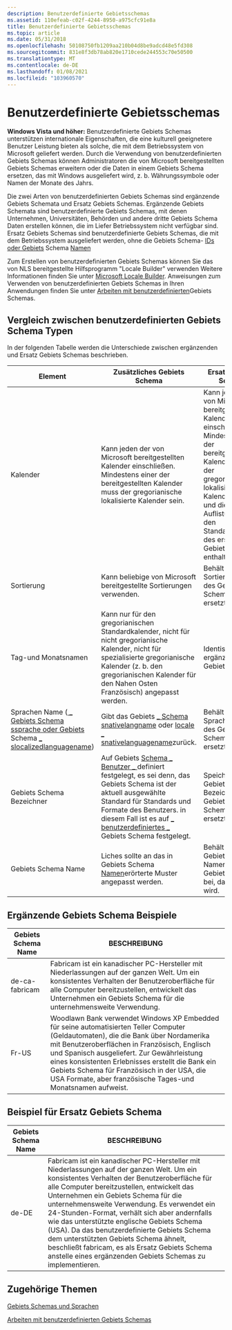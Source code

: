 ```yaml
---
description: Benutzerdefinierte Gebietsschemas
ms.assetid: 110efeab-c02f-4244-8950-a975cfc91e8a
title: Benutzerdefinierte Gebietsschemas
ms.topic: article
ms.date: 05/31/2018
ms.openlocfilehash: 50108750fb1209aa210b04d8be9adcd48e5fd308
ms.sourcegitcommit: 831e8f3db78ab820e1710cede244553c70e50500
ms.translationtype: MT
ms.contentlocale: de-DE
ms.lasthandoff: 01/08/2021
ms.locfileid: "103960570"
---
```

# <a name="custom-locales"></a>Benutzerdefinierte Gebietsschemas

**Windows Vista und höher:** Benutzerdefinierte Gebiets Schemas unterstützen internationale Eigenschaften, die eine kulturell geeignetere Benutzer Leistung bieten als solche, die mit dem Betriebssystem von Microsoft geliefert werden. Durch die Verwendung von benutzerdefinierten Gebiets Schemas können Administratoren die von Microsoft bereitgestellten Gebiets Schemas erweitern oder die Daten in einem Gebiets Schema ersetzen, das mit Windows ausgeliefert wird, z. b. Währungssymbole oder Namen der Monate des Jahrs.

Die zwei Arten von benutzerdefinierten Gebiets Schemas sind ergänzende Gebiets Schemata und Ersatz Gebiets Schemas. Ergänzende Gebiets Schemata sind benutzerdefinierte Gebiets Schemas, mit denen Unternehmen, Universitäten, Behörden und andere dritte Gebiets Schema Daten erstellen können, die im Liefer Betriebssystem nicht verfügbar sind. Ersatz Gebiets Schemas sind benutzerdefinierte Gebiets Schemas, die mit dem Betriebssystem ausgeliefert werden, ohne die Gebiets Schema- [IDs oder Gebiets](locale-identifiers.md) Schema [Namen](locale-names.md)

Zum Erstellen von benutzerdefinierten Gebiets Schemas können Sie das von NLS bereitgestellte Hilfsprogramm "Locale Builder" verwenden Weitere Informationen finden Sie unter [Microsoft Locale Builder](https://www.microsoft.com/download/details.aspx?id=41158). Anweisungen zum Verwenden von benutzerdefinierten Gebiets Schemas in Ihren Anwendungen finden Sie unter [Arbeiten mit benutzerdefinierten](working-with-custom-locales.md)Gebiets Schemas.

## <a name="comparison-of-custom-locale-types"></a>Vergleich zwischen benutzerdefinierten Gebiets Schema Typen

In der folgenden Tabelle werden die Unterschiede zwischen ergänzenden und Ersatz Gebiets Schemas beschrieben.



| Element                                                                                                                           | Zusätzliches Gebiets Schema                                                                                                                                                                                                                   | Ersatz Gebiets Schema                                                                                                                                                                                                    |
|--------------------------------------------------------------------------------------------------------------------------------|---------------------------------------------------------------------------------------------------------------------------------------------------------------------------------------------------------------------------------------|-----------------------------------------------------------------------------------------------------------------------------------------------------------------------------------------------------------------------|
| Kalender                                                                                                                      | Kann jeden der von Microsoft bereitgestellten Kalender einschließen. Mindestens einer der bereitgestellten Kalender muss der gregorianische lokalisierte Kalender sein.                                                                                              | Kann jeden der von Microsoft bereitgestellten Kalender einschließen. Mindestens einer der bereitgestellten Kalender muss der gregorianische lokalisierte Kalender sein, und die Auflistung muss den Standardkalender des ersetzten Gebiets Schemas enthalten. |
| Sortierung                                                                                                                        | Kann beliebige von Microsoft bereitgestellte Sortierungen verwenden.                                                                                                                                                                                          | Behält das Sortier Verhalten des Gebiets Schemas bei, das ersetzt wird.                                                                                                                                                            |
| Tag-und Monatsnamen                                                                                                            | Kann nur für den gregorianischen Standardkalender, nicht für nicht gregorianische Kalender, nicht für spezialisierte gregorianische Kalender (z. b. den gregorianischen Kalender für den Nahen Osten Französisch) angepasst werden.                                           | Identisch mit dem ergänzenden Gebiets Schema.                                                                                                                                                                                      |
| Sprachen Name ([ \_ Gebiets Schema ssprache oder Gebiets](locale-slanguage.md) Schema [ \_ slocalizedlanguagename](locale-slocalized-constants.md)) | Gibt das Gebiets [ \_ Schema snativelangname](locale-snative-constants.md) oder [locale \_ snativelanguagename](locale-snative-constants.md)zurück.                                                                                                       | Behält den Sprachnamen des Gebiets Schemas bei, das ersetzt wird.                                                                                                                                                                 |
| Gebiets Schema Bezeichner                                                                                                              | Auf Gebiets [Schema \_ Benutzer \_ ](locale-custom-constants.md) definiert festgelegt, es sei denn, das Gebiets Schema ist der aktuell ausgewählte Standard für Standards und Formate des Benutzers. in diesem Fall ist es auf [ \_ benutzerdefiniertes \_ ](locale-custom-constants.md)Gebiets Schema festgelegt. | Speichert den Gebiets Schema Bezeichner des Gebiets Schemas, das ersetzt wird.                                                                                                                                                             |
| Gebiets Schema Name                                                                                                                    | Liches sollte an das in Gebiets Schema [Namen](locale-names.md)erörterte Muster angepasst werden.                                                                                                                                                      | Behält den Gebiets Schema Namen des Gebiets Schemas bei, das ersetzt wird.                                                                                                                                                                   |



 

## <a name="supplemental-locale-examples"></a>Ergänzende Gebiets Schema Beispiele



| Gebiets Schema Name    | BESCHREIBUNG                                                                                                                                                                                                                                                                                                                                     |
|----------------|-------------------------------------------------------------------------------------------------------------------------------------------------------------------------------------------------------------------------------------------------------------------------------------------------------------------------------------------------|
| de-ca-fabricam | Fabricam ist ein kanadischer PC-Hersteller mit Niederlassungen auf der ganzen Welt. Um ein konsistentes Verhalten der Benutzeroberfläche für alle Computer bereitzustellen, entwickelt das Unternehmen ein Gebiets Schema für die unternehmensweite Verwendung.                                                                                                                                                          |
| Fr-US          | Woodlawn Bank verwendet Windows XP Embedded für seine automatisierten Teller Computer (Geldautomaten), die die Bank über Nordamerika mit Benutzeroberflächen in Französisch, Englisch und Spanisch ausgeliefert. Zur Gewährleistung eines konsistenten Erlebnisses erstellt die Bank ein Gebiets Schema für Französisch in der USA, die USA Formate, aber französische Tages-und Monatsnamen aufweist. |



 

## <a name="replacement-locale-example"></a>Beispiel für Ersatz Gebiets Schema



| Gebiets Schema Name | BESCHREIBUNG                                                                                                                                                                                                                                                                                                                                                                                                                                          |
|-------------|------------------------------------------------------------------------------------------------------------------------------------------------------------------------------------------------------------------------------------------------------------------------------------------------------------------------------------------------------------------------------------------------------------------------------------------------------|
| de-DE       | Fabricam ist ein kanadischer PC-Hersteller mit Niederlassungen auf der ganzen Welt. Um ein konsistentes Verhalten der Benutzeroberfläche für alle Computer bereitzustellen, entwickelt das Unternehmen ein Gebiets Schema für die unternehmensweite Verwendung. Es verwendet ein 24-Stunden-Format, verhält sich aber andernfalls wie das unterstützte englische Gebiets Schema (USA). Da das benutzerdefinierte Gebiets Schema dem unterstützten Gebiets Schema ähnelt, beschließt fabricam, es als Ersatz Gebiets Schema anstelle eines ergänzenden Gebiets Schemas zu implementieren. |



 

## <a name="related-topics"></a>Zugehörige Themen

<dl> <dt>

[Gebiets Schemas und Sprachen](locales-and-languages.md)
</dt> <dt>

[Arbeiten mit benutzerdefinierten Gebiets Schemas](working-with-custom-locales.md)
</dt> </dl>

 

 



